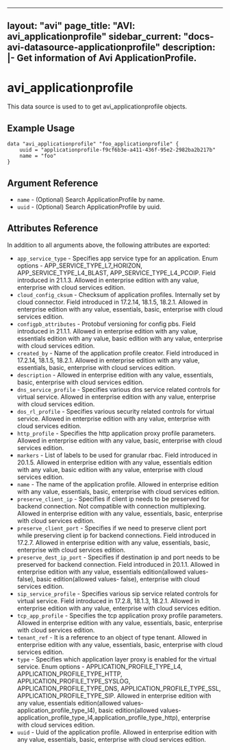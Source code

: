 <!--
    Copyright 2021 VMware, Inc.
    SPDX-License-Identifier: Mozilla Public License 2.0
-->
---
layout: "avi"
page_title: "AVI: avi_applicationprofile"
sidebar_current: "docs-avi-datasource-applicationprofile"
description: |-
  Get information of Avi ApplicationProfile.
---

# avi_applicationprofile

This data source is used to to get avi_applicationprofile objects.

## Example Usage

```hcl
data "avi_applicationprofile" "foo_applicationprofile" {
    uuid = "applicationprofile-f9cf6b3e-a411-436f-95e2-2982ba2b217b"
    name = "foo"
}
```

## Argument Reference

* `name` - (Optional) Search ApplicationProfile by name.
* `uuid` - (Optional) Search ApplicationProfile by uuid.

## Attributes Reference

In addition to all arguments above, the following attributes are exported:

* `app_service_type` - Specifies app service type for an application. Enum options - APP_SERVICE_TYPE_L7_HORIZON, APP_SERVICE_TYPE_L4_BLAST, APP_SERVICE_TYPE_L4_PCOIP. Field introduced in 21.1.3. Allowed in enterprise edition with any value, enterprise with cloud services edition.
* `cloud_config_cksum` - Checksum of application profiles. Internally set by cloud connector. Field introduced in 17.2.14, 18.1.5, 18.2.1. Allowed in enterprise edition with any value, essentials, basic, enterprise with cloud services edition.
* `configpb_attributes` - Protobuf versioning for config pbs. Field introduced in 21.1.1. Allowed in enterprise edition with any value, essentials edition with any value, basic edition with any value, enterprise with cloud services edition.
* `created_by` - Name of the application profile creator. Field introduced in 17.2.14, 18.1.5, 18.2.1. Allowed in enterprise edition with any value, essentials, basic, enterprise with cloud services edition.
* `description` - Allowed in enterprise edition with any value, essentials, basic, enterprise with cloud services edition.
* `dns_service_profile` - Specifies various dns service related controls for virtual service. Allowed in enterprise edition with any value, enterprise with cloud services edition.
* `dos_rl_profile` - Specifies various security related controls for virtual service. Allowed in enterprise edition with any value, enterprise with cloud services edition.
* `http_profile` - Specifies the http application proxy profile parameters. Allowed in enterprise edition with any value, basic, enterprise with cloud services edition.
* `markers` - List of labels to be used for granular rbac. Field introduced in 20.1.5. Allowed in enterprise edition with any value, essentials edition with any value, basic edition with any value, enterprise with cloud services edition.
* `name` - The name of the application profile. Allowed in enterprise edition with any value, essentials, basic, enterprise with cloud services edition.
* `preserve_client_ip` - Specifies if client ip needs to be preserved for backend connection. Not compatible with connection multiplexing. Allowed in enterprise edition with any value, essentials, basic, enterprise with cloud services edition.
* `preserve_client_port` - Specifies if we need to preserve client port while preserving client ip for backend connections. Field introduced in 17.2.7. Allowed in enterprise edition with any value, essentials, basic, enterprise with cloud services edition.
* `preserve_dest_ip_port` - Specifies if destination ip and port needs to be preserved for backend connection. Field introduced in 20.1.1. Allowed in enterprise edition with any value, essentials edition(allowed values- false), basic edition(allowed values- false), enterprise with cloud services edition.
* `sip_service_profile` - Specifies various sip service related controls for virtual service. Field introduced in 17.2.8, 18.1.3, 18.2.1. Allowed in enterprise edition with any value, enterprise with cloud services edition.
* `tcp_app_profile` - Specifies the tcp application proxy profile parameters. Allowed in enterprise edition with any value, essentials, basic, enterprise with cloud services edition.
* `tenant_ref` - It is a reference to an object of type tenant. Allowed in enterprise edition with any value, essentials, basic, enterprise with cloud services edition.
* `type` - Specifies which application layer proxy is enabled for the virtual service. Enum options - APPLICATION_PROFILE_TYPE_L4, APPLICATION_PROFILE_TYPE_HTTP, APPLICATION_PROFILE_TYPE_SYSLOG, APPLICATION_PROFILE_TYPE_DNS, APPLICATION_PROFILE_TYPE_SSL, APPLICATION_PROFILE_TYPE_SIP. Allowed in enterprise edition with any value, essentials edition(allowed values- application_profile_type_l4), basic edition(allowed values- application_profile_type_l4,application_profile_type_http), enterprise with cloud services edition.
* `uuid` - Uuid of the application profile. Allowed in enterprise edition with any value, essentials, basic, enterprise with cloud services edition.

